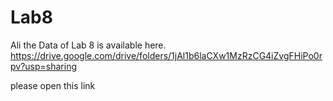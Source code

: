 # Lab8



Ali the Data of Lab 8 is available here.
https://drive.google.com/drive/folders/1jAl1b6laCXw1MzRzCG4iZvgFHiPo0rpv?usp=sharing

please open this link
